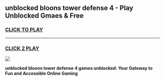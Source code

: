 
## unblocked bloons tower defense 4 - Play Unblocked Gmaes & Free
<h3>
<a href="https://news.freeplayer.one?title=unblocked_bloons_tower_defense_4&ref=16F">CLICK TO PLAY</a></h3>
<hr>

<h3>
<a href="https://news.freeplayer.one?title=unblocked_bloons_tower_defense_4&ref=16F">CLICK 2 PLAY</a>
  
</h3>

<a href="https://news.freeplayer.one?title=unblocked_bloons_tower_defense_4&ref=16F/"><img src="https://clearcache.store/games.png"></a>


**unblocked bloons tower defense 4 games unblocked: Your Gateway to Fun and Accessible Online Gaming**
